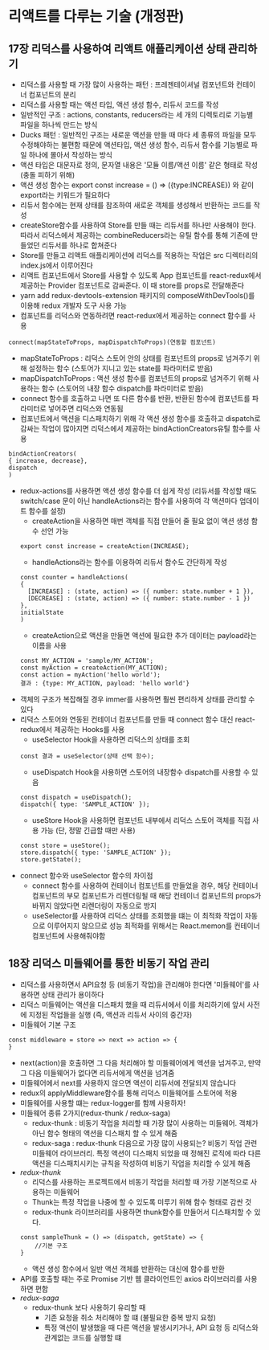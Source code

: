 # 리액트를 다루는 기술 (개정판)
## 17장 리덕스를 사용하여 리액트 애플리케이션 상태 관리하기
- 리덕스를 사용할 때 가장 많이 사용하는 패턴 : 프레젠테이셔널 컴포넌트와 컨테이너 컴포넌트의 분리
- 리덕스를 사용할 때는 액션 타입, 액션 생성 함수, 리듀서 코드를 작성
- 일반적인 구조 : actions, constants, reducers라는 세 개의 디렉토리로 기능별 파일을 하나씩 만드는 방식
- Ducks 패턴 : 일반적인 구조는 새로운 액션을 만들 때 마다 세 종류의 파일을 모두 수정해야하는 불편함 때문에 액션타입, 액션 생성 함수, 리듀서 함수를 기능별로 파일 하나에 몰아서 작성하는 방식
- 액션 타입은 대문자로 정의, 문자열 내용은 '모듈 이름/액션 이름' 같은 형태로 작성 (충돌 피하기 위해)
- 액션 생성 함수는 export const increase = () => ({type:INCREASE}) 와 같이 export라는 키워드가 필요하다
- 리듀서 함수에는 현재 상태를 참조하여 새로운 객체를 생성해서 반환하는 코드를 작성
- createStore함수를 사용하여 Store를 만들 때는 리듀서를 하나만 사용해야 한다. 따라서 리덕스에서 제공하는 combineReducers라는 유틸 함수를 통해 기존에 만들었던 리듀서를 하나로 합쳐준다
- Store를 만들고 리액트 애플리케이션에 리덕스를 적용하는 작업은 src 디렉터리의 index.js에서 이루어진다
- 리액트 컴포넌트에서 Store를 사용할 수 있도록 App 컴포넌트를 react-redux에서 제공하는 Provider 컴포넌트로 감싸준다. 이 때 store를 props로 전달해준다
- yarn add redux-devtools-extension 패키지의 composeWithDevTools()를 이용해 redux 개발자 도구 사용 가능
- 컴포넌트를 리덕스와 연동하려면 react-redux에서 제공하는 connect 함수를 사용
```
connect(mapStateToProps, mapDispatchToProps)(연동할 컴포넌트)
```
- mapStateToProps : 리덕스 스토어 안의 상태를 컴포넌트의 props로 넘겨주기 위해 설정하는 함수 (스토어가 지니고 있는 state를 파라미터로 받음)
- mapDispatchToProps : 액션 생성 함수를 컴포넌트의 props로 넘겨주기 위해 사용하는 함수 (스토어의 내장 함수 dispatch를 파라미터로 받음)
- connect 함수를 호출하고 나면 또 다른 함수를 반환, 반환된 함수에 컴포넌트를 파라미터로 넣어주면 리덕스와 연동됨
- 컴포넌트에서 액션을 디스패치하기 위해 각 액션 생성 함수를 호출하고 dispatch로 감싸는 작업이 많아지면 리덕스에서 제공하는 bindActionCreators유틸 함수를 사용
```
bindActionCreators(
{ increase, decrease},
dispatch
)
```
- redux-actions를 사용하면 액션 생성 함수를 더 쉽게 작성 (리듀서를 작성할 때도 switch/case 문이 아닌 handleActions라는 함수를 사용하여 각 액션마다 업데이트 함수를 설정)
  - createAction을 사용하면 매번 객체를 직접 만들어 줄 필요 없이 액션 생성 함수 선언 가능
  ```
  export const increase = createAction(INCREASE);
  ```
  - handleActions라는 함수를 이용하여 리듀서 함수도 간단하게 작성
  ```
  const counter = handleActions(
  {
    [INCREASE] : (state, action) => ({ number: state.number + 1 }),
    [DECREASE] : (state, action) => ({ number: state.number - 1 })
  },
  initialState
  )
  ```
  - createAction으로 액션을 만들면 액션에 필요한 추가 데이터는 payload라는 이름을 사용
  ```
  const MY_ACTION = 'sample/MY_ACTION';
  const myAction = createAction(MY_ACTION);
  const action = myAction('hello world');
  결과 : {type: MY_ACTION, payload: 'hello world'}
  ```
- 객체의 구조가 복잡해질 경우 immer를 사용하면 훨씬 편리하게 상태를 관리할 수 있다
- 리덕스 스토어와 연동된 컨테이너 컴포넌트를 만들 때 connect 함수 대신 react-redux에서 제공하는 Hooks를 사용
  - useSelector Hook을 사용하면 리덕스의 상태를 조회 
  ```
  const 결과 = useSelector(상태 선택 함수);
  ```
  - useDispatch Hook을 사용하면 스토어의 내장함수 dispatch를 사용할 수 있음
  ```
  const dispatch = useDispatch();
  dispatch({ type: 'SAMPLE_ACTION' });
  ```
  - useStore Hook을 사용하면 컴포넌트 내부에서 리덕스 스토어 객체를 직접 사용 가능 (단, 정말 긴급할 때만 사용)
  ```
  const store = useStore();
  store.dispatch({ type: 'SAMPLE_ACTION' });
  store.getState();
  ```
 - connect 함수와 useSelector 함수의 차이점
   - connect 함수를 사용하여 컨테이너 컴포넌트를 만들었을 경우, 해당 컨테이너 컴포넌트의 부모 컴포넌트가 리렌더링될 때 해당 컨테이너 컴포넌트의 props가 바뀌지 않았다면 리렌더링이 자동으로 방지
   - useSelector를 사용하여 리덕스 상태를 조회했을 떄는 이 최적화 작업이 자동으로 이루어지지 않으므로 성능 최적화를 위해서는 React.memon를 컨테이너 컴포넌트에 사용해줘야함 

## 18장 리덕스 미들웨어를 통한 비동기 작업 관리
- 리덕스를 사용하면서 API요청 등 (비동기 작업)을 관리해야 한다면 '미들웨어'를 사용하면 상태 관리가 용이하다
- 리덕스 미들웨어는 액션을 디스패치 했을 때 리듀서에서 이를 처리하기에 앞서 사전에 지정된 작업들을 실행 (즉, 액션과 리듀서 사이의 중간자)
- 미들웨어 기본 구조
```
const middleware = store => next => action => {
}
```
  - next(action)을 호출하면 그 다음 처리해야 할 미들웨어에게 액션을 넘겨주고, 만약 그 다음 미들웨어가 없다면 리듀서에게 액션을 넘겨줌
  - 미들웨어에서 next를 사용하지 않으면 액션이 리듀서에 전달되지 않습니다
  - redux의 applyMiddleware함수를 통해 리덕스 미들웨어를 스토어에 적용
  - 미들웨어를 사용할 떄는 redux-logger를 함께 사용하자! 
- 미들웨어 종류 2가지(redux-thunk / redux-saga)
  - redux-thunk : 비동기 작업을 처리할 때 가장 많이 사용하는 미들웨어. 객체가 아닌 함수 형태의 액션을 디스패치 할 수 있게 해줌
  - redux-saga : redux-thunk 다음으로 가장 많이 사용되는? 비동기 작업 관련 미들웨어 라이브러리. 특정 액션이 디스패치 되었을 때 정해진 로직에 따라 다른 액션을 디스패치시키는 규칙을 작성하여 비동기 작업을 처리할 수 있게 해줌
- *redux-thunk*
  - 리덕스를 사용하는 프로젝트에서 비동기 작업을 처리할 때 가장 기본적으로 사용하는 미들웨어
  - Thunk는 특정 작업을 나중에 할 수 있도록 미루기 위해 함수 형태로 감싼 것
  - redux-thunk 라이브러리를 사용하면 thunk함수를 만들어서 디스패치할 수 있다.
  ```
  const sampleThunk = () => (dispatch, getState) => {
      //기본 구조
  }
  ```
  - 액션 생성 함수에서 일반 액션 객체를 반환하는 대신에 함수를 반환
- API를 호출할 때는 주로 Promise 기반 웹 클라이언트인 axios 라이브러리를 사용하면 편함
- *redux-saga*
  - redux-thunk 보다 사용하기 유리할 때
    - 기존 요청을 취소 처리해야 할 떄 (불필요한 중복 방지 요청)
    - 특정 액션이 발생했을 때 다른 액션을 발생시키거나, API 요청 등 리덕스와 관계없는 코드를 실행할 떄
    
